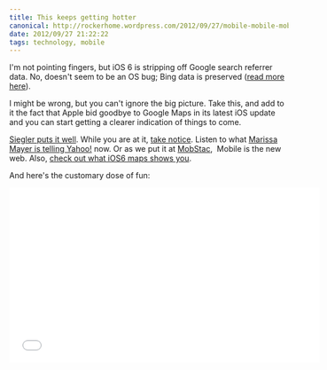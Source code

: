 ```yaml
---
title: This keeps getting hotter
canonical: http://rockerhome.wordpress.com/2012/09/27/mobile-mobile-mobile/
date: 2012/09/27 21:22:22
tags: technology, mobile
---
```

I'm not pointing fingers, but iOS 6 is stripping off Google search referrer data.<span class="more" /> No, doesn't seem to be an OS bug; Bing data is preserved ([read more here](http://searchengineland.com/ios-6-removes-all-google-search-referer-data-134560)).

I might be wrong, but you can't ignore the big picture. Take this, and add to it the fact that Apple bid goodbye to Google Maps in its latest iOS update and you can start getting a clearer indication of things to come.

[Siegler puts it well](http://massivegreatness.com/squeeze-my-hand). While you are at it, [take notice](http://massivegreatness.com/mobile). Listen to what [Marissa Mayer is telling Yahoo!](http://www.businessinsider.com/here-is-the-plan-marissa-mayer-just-announced-to-yahoo-employees-2012-9) now. Or as we put it at [MobStac](http://mobstac.com),  Mobile is the new web. Also, [check out what iOS6 maps shows you](http://theamazingios6maps.tumblr.com/).

And here's the customary dose of fun:

<div class="video-box">
    <iframe width="560" height="315" src="//www.youtube.com/embed/QxVlBlhVuY8" frameborder="0" allowfullscreen></iframe>
</div>